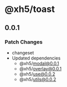 # @xh5/toast

## 0.0.1

### Patch Changes

- changeset
- Updated dependencies
  - @xh5/modal@0.0.1
  - @xh5/overlay@0.0.1
  - @xh5/use@0.0.2
  - @xh5/utils@0.0.2
